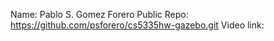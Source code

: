 Name: Pablo S. Gomez Forero
Public Repo: https://github.com/psforero/cs5335hw-gazebo.git
Video link:
